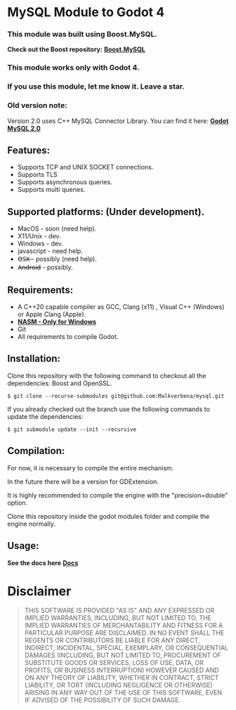 
# MySQL Module to Godot 4

### This module was built using Boost.MySQL.
**Check out the Boost repository:** [**Boost.MySQL**](https://github.com/boostorg/mysql?tab=readme-ov-file)

### This module works only with Godot 4.
### If you use this module, let me know it. Leave a star. 

### Old version note:
Version 2.0 uses C++ MySQL Connector Library. You can find it here: [**Godot MySQL 2.0**](https://github.com/Malkverbena/mysql/tree/2.0)

## Features:
- Supports TCP and UNIX SOCKET connections.
- Supports TLS
- Supports asynchronous queries.
- Supports multi queries.


## Supported platforms: (Under development).
* MacOS - soon (need help).
* X11/Unix - dev.
* Windows - dev.
* javascript - need help.
* O̶S̶X̶ - possibly (need help).
* A̶n̶d̶r̶o̶i̶d̶ - possibly.


## Requirements: 
- A C++20 capable compiler as GCC, Clang (x11) , Visual C++ (Windows) or Apple Clang (Apple).
- [**NASM - Only for Windows**](https://www.nasm.us/pub/nasm/releasebuilds/)
- Git
- All requirements to compile Godot.


## Installation: 

Clone this repository with the following command to checkout all the dependencies: Boost and OpenSSL.

```
$ git clone --recurse-submodules git@github.com:Malkverbena/mysql.git 
```

If you already checked out the branch use the following commands to update the dependencies:

```
$ git submodule update --init --recursive
```


## Compilation:
For now, it is necessary to compile the entire mechanism.

In the future there will be a version for GDExtension.

It is highly recommended to compile the engine with the "precision=double" option.

Clone this repository inside the godot modules folder and compile the engine normally.


## Usage:
**See the docs here** [**Docs**](https://github.com/Malkverbena/mysql/tree/Docs-%26-Exemples-3.0)


# Disclaimer

> THIS SOFTWARE IS PROVIDED "AS IS" AND ANY EXPRESSED OR IMPLIED WARRANTIES, INCLUDING, BUT NOT LIMITED TO, THE IMPLIED WARRANTIES OF MERCHANTABILITY AND FITNESS FOR A PARTICULAR PURPOSE ARE DISCLAIMED. IN NO EVENT SHALL THE REGENTS OR CONTRIBUTORS BE LIABLE FOR ANY DIRECT, INDIRECT, INCIDENTAL, SPECIAL, EXEMPLARY, OR CONSEQUENTIAL DAMAGES (INCLUDING, BUT NOT LIMITED TO, PROCUREMENT OF SUBSTITUTE GOODS OR SERVICES; LOSS OF USE, DATA, OR PROFITS; OR BUSINESS INTERRUPTION)
HOWEVER CAUSED AND ON ANY THEORY OF LIABILITY, WHETHER IN CONTRACT, STRICT LIABILITY, OR TORT (INCLUDING NEGLIGENCE OR OTHERWISE) ARISING IN ANY WAY OUT OF THE USE OF THIS SOFTWARE, EVEN IF ADVISED OF THE POSSIBILITY OF SUCH DAMAGE.

